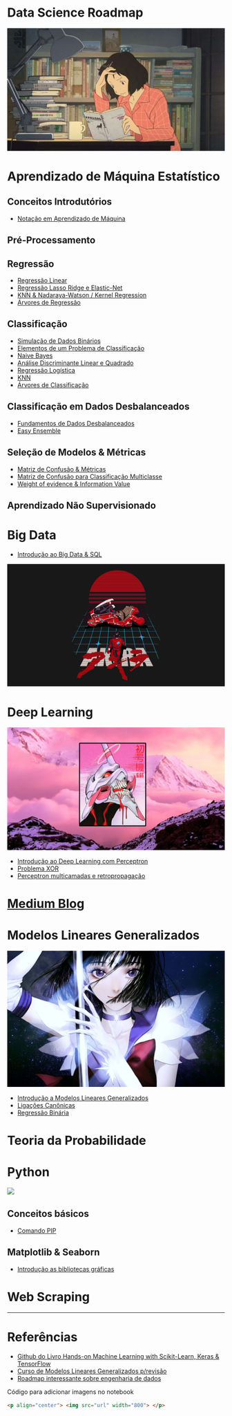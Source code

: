 # Data Science Roadmap

![](study-anime.jpg)

# Aprendizado de Máquina Estatístico

## Conceitos Introdutórios

- [Notação em Aprendizado de Máquina](https://github.com/zheage/Data-Science/blob/4432f42ae38fa9cf8556b17246299267da35266c/Aprendizado%20de%20M%C3%A1quina%20Estat%C3%ADstico/Conceitos%20Introdut%C3%B3rios/Nota%C3%A7%C3%A3o%20em%20Aprendizado%20de%20M%C3%A1quina.ipynb)

## Pré-Processamento

## Regressão

- [Regressão Linear]()
- [Regressão Lasso Ridge e Elastic-Net]()
- [KNN & Nadaraya-Watson / Kernel Regression]()
- [Árvores de Regressão]()

## Classificação
 
- [Simulação de Dados Binários]()
- [Elementos de um Problema de Classificação]()
- [Naive Bayes](https://github.com/zheage/Data-Science/blob/4cf8543c8d73375be16c981cf5a7bdc9e69bdd21/Aprendizado%20de%20M%C3%A1quina%20Estat%C3%ADstico/Classifica%C3%A7%C3%A3o/Naive%20Bayes/Naive%20Bayes.ipynb)
- [Análise Discriminante Linear e Quadrado]()
- [Regressão Logística](https://github.com/zheage/Data-Science/blob/4cf8543c8d73375be16c981cf5a7bdc9e69bdd21/Aprendizado%20de%20M%C3%A1quina%20Estat%C3%ADstico/Classifica%C3%A7%C3%A3o/Regress%C3%A3o%20Log%C3%ADstica/Regress%C3%A3o%20Log%C3%ADstica.ipynb)
- [KNN](https://github.com/zheage/Data-Science/blob/ae56cb110cb6f55261e740e6c6b4385d74eca337/Aprendizado%20de%20M%C3%A1quina%20Estat%C3%ADstico/Classifica%C3%A7%C3%A3o/KNN/KNN%20%26%20Nadayara-Watson.ipynb)
- [Árvores de Classificação]()

## Classificação em Dados Desbalanceados

- [Fundamentos de Dados Desbalanceados](https://github.com/zheage/Data-Science/blob/8d7ddd11f78d46d1ab40be1c9136222053ec09d8/Aprendizado%20de%20M%C3%A1quina%20Estat%C3%ADstico/Classifica%C3%A7%C3%A3o%20com%20Dados%20Desbalanceados/Fundamentos%20de%20Dados%20Desbalanceados.ipynb)
- [Easy Ensemble](https://github.com/zheage/Data-Science/blob/8d7ddd11f78d46d1ab40be1c9136222053ec09d8/Aprendizado%20de%20M%C3%A1quina%20Estat%C3%ADstico/Classifica%C3%A7%C3%A3o%20com%20Dados%20Desbalanceados/Easy%20Ensemble.ipynb)

## Seleção de Modelos & Métricas

- [Matriz de Confusão & Métricas](https://github.com/zheage/Data-Science/blob/9bdf08ef2a3b1a0154c20258184203b8a2d792be/Aprendizado%20de%20M%C3%A1quina%20Estat%C3%ADstico/Sele%C3%A7%C3%A3o%20de%20Modelos%20%26%20M%C3%A9tricas/Matriz%20de%20Confus%C3%A3o.ipynb)
- [Matriz de Confusão para Classificação Multiclasse](https://github.com/zheage/Data-Science/blob/29d2d348c38ffa1f0f125f801c56595f02797112/Aprendizado%20de%20M%C3%A1quina%20Estat%C3%ADstico/Sele%C3%A7%C3%A3o%20de%20Modelos%20%26%20M%C3%A9tricas/Matriz%20de%20Confus%C3%A3o%20para%20Classifica%C3%A7%C3%A3o%20Multiclasse.ipynb)
- [Weight of evidence & Information Value](https://github.com/zheage/Data-Science/blob/70391935e8bab46d37ae6d1ce3289d3895c78cec/Aprendizado%20de%20M%C3%A1quina%20Estat%C3%ADstico/Sele%C3%A7%C3%A3o%20de%20Modelos%20%26%20M%C3%A9tricas/Weight%20of%20evidence%20%26%20Information%20Value.ipynb)

## Aprendizado Não Supervisionado

# Big Data

- [Introdução ao Big Data & SQL](https://github.com/zheage/Data-Science/blob/ae56cb110cb6f55261e740e6c6b4385d74eca337/Big%20Data/Introdu%C3%A7%C3%A3o/Introdu%C3%A7%C3%A3o%20ao%20Big%20Data.ipynb)

![](akira.jpg)

# Deep Learning

![](evangelion.jpg)

- [Introdução ao Deep Learning com Perceptron](https://github.com/zheage/Data-Science/blob/70391935e8bab46d37ae6d1ce3289d3895c78cec/Deep%20Learning/Introdu%C3%A7%C3%A3o/Introdu%C3%A7%C3%A3o%20ao%20Deep%20Learning.ipynb)
- [Problema XOR](https://github.com/zheage/Data-Science/blob/70391935e8bab46d37ae6d1ce3289d3895c78cec/Deep%20Learning/Introdu%C3%A7%C3%A3o/Problema%20XOR.ipynb)
- [Perceptron multicamadas e retropropagação](https://github.com/zheage/Data-Science/blob/70391935e8bab46d37ae6d1ce3289d3895c78cec/Deep%20Learning/Introdu%C3%A7%C3%A3o/Perceptron%20multicamadas%20e%20retropropaga%C3%A7%C3%A3o.ipynb)

# [Medium Blog](https://medium.com/@heage)

# Modelos Lineares Generalizados

![](sailor-saturn.jpg)

- [Introdução a Modelos Lineares Generalizados](https://github.com/zheage/Data-Science/blob/4432f42ae38fa9cf8556b17246299267da35266c/Modelos%20Lineares%20Generalizados/Introdu%C3%A7%C3%A3o/Introdu%C3%A7%C3%A3o%20a%20Modelos%20Lineares%20Generalizados.ipynb)
- [Ligações Canônicas](https://github.com/zheage/Data-Science/blob/4432f42ae38fa9cf8556b17246299267da35266c/Modelos%20Lineares%20Generalizados/Liga%C3%A7%C3%B5es%20Can%C3%B4nicas/Liga%C3%A7%C3%B5es%20Can%C3%B4nicas.ipynb)
- [Regressão Binária]()

# Teoria da Probabilidade

# Python

![](sailormoon.png)

## Conceitos básicos

- [Comando PIP](https://github.com/zheage/Data-Science/blob/b2fc78cfe4d30f66ea7b82f702a9a12df3b4a17d/Python/Comando%20PIP/Comando%20PIP.ipynb)

## Matplotlib & Seaborn

- [Introdução as bibliotecas gráficas](https://github.com/zheage/Data-Science/blob/70391935e8bab46d37ae6d1ce3289d3895c78cec/Python/Matplotlib%20%26%20Seaborn/Introdu%C3%A7%C3%A3o%20as%20bibliotecas%20gr%C3%A1ficas.ipynb)

# Web Scraping


---

# Referências

- [Github do Livro Hands-on Machine Learning with Scikit-Learn, Keras & TensorFlow](https://github.com/ageron/handson-ml2/tree/master)
- [Curso de Modelos Lineares Generalizados p/revisão](https://www.youtube.com/watch?v=fcAvRH38AeE&list=PLeA0ITHjteYmGbQDa1xwNJAGrFk7KjUGU&index=2&ab_channel=RodrigoPescim)
- [Roadmap interessante sobre engenharia de dados](https://github.com/SartMorgs/data-engineer-roadmap)

Código para adicionar imagens no notebook

```html
<p align="center"> <img src="url" width="800"> </p>
```